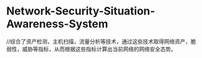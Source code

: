 # Network-Security-Situation-Awareness-System
//综合了资产检测，主机扫描，流量分析等技术，通过这些技术取得网络资产，脆弱性，威胁等指标，从而根据这些指标计算出当前网络的网络安全态势。
